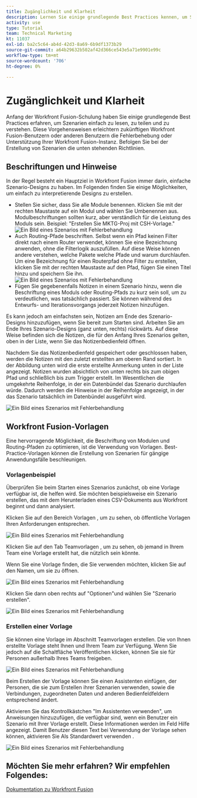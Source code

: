 ```yaml
---
title: Zugänglichkeit und Klarheit
description: Lernen Sie einige grundlegende Best Practices kennen, um Szenarien einfach zu lesen, freizugeben und zu verstehen.
activity: use
type: Tutorial
team: Technical Marketing
kt: 11037
exl-id: ba2c5c64-ab4d-42d3-8a69-6b9df1373b29
source-git-commit: a64b29632b502af42d366ce543e5a71e9901e99c
workflow-type: tm+mt
source-wordcount: '706'
ht-degree: 0%

---
```


# Zugänglichkeit und Klarheit

Anfang der Workfront Fusion-Schulung haben Sie einige grundlegende Best Practices erfahren, um Szenarien einfach zu lesen, zu teilen und zu verstehen. Diese Vorgehensweisen erleichtern zukünftigen Workfront Fusion-Benutzern oder anderen Benutzern die Fehlerbehebung oder Unterstützung Ihrer Workfront Fusion-Instanz. Befolgen Sie bei der Erstellung von Szenarien die unten stehenden Richtlinien.

## Beschriftungen und Hinweise

In der Regel besteht ein Hauptziel in Workfront Fusion immer darin, einfache Szenario-Designs zu haben. Im Folgenden finden Sie einige Möglichkeiten, um einfach zu interpretierende Designs zu erstellen.

* Stellen Sie sicher, dass Sie alle Module benennen. Klicken Sie mit der rechten Maustaste auf ein Modul und wählen Sie Umbenennen aus. Modulbeschriftungen sollten kurz, aber verständlich für die Leistung des Moduls sein. Beispiel: &quot;Erstellen Sie MKTG-Proj mit CSH-Vorlage.&quot;
   ![Ein Bild eines Szenarios mit Fehlerbehandlung](assets/design-optimization-and-testing-1.png)
* Auch Routing-Pfade beschriften. Selbst wenn ein Pfad keinen Filter direkt nach einem Router verwendet, können Sie eine Bezeichnung anwenden, ohne die Filterlogik auszufüllen. Auf diese Weise können andere verstehen, welche Pakete welche Pfade und warum durchlaufen. Um eine Bezeichnung für einen Routerpfad ohne Filter zu erstellen, klicken Sie mit der rechten Maustaste auf den Pfad, fügen Sie einen Titel hinzu und speichern Sie ihn.
   ![Ein Bild eines Szenarios mit Fehlerbehandlung](assets/design-optimization-and-testing-2.png)
* Fügen Sie gegebenenfalls Notizen in einem Szenario hinzu, wenn die Beschriftung eines Moduls oder Routing-Pfads zu kurz sein soll, um zu verdeutlichen, was tatsächlich passiert. Sie können während des Entwurfs- und Iterationsvorgangs jederzeit Notizen hinzufügen.

Es kann jedoch am einfachsten sein, Notizen am Ende des Szenario-Designs hinzuzufügen, wenn Sie bereit zum Starten sind. Arbeiten Sie am Ende Ihres Szenario-Designs (ganz unten, rechts) rückwärts. Auf diese Weise befinden sich die Notizen, die für den Anfang Ihres Szenarios gelten, oben in der Liste, wenn Sie das Notizenbedienfeld öffnen.

Nachdem Sie das Notizenbedienfeld gespeichert oder geschlossen haben, werden die Notizen mit den zuletzt erstellten am oberen Rand sortiert. In der Abbildung unten wird die erste erstellte Anmerkung unten in der Liste angezeigt. Notizen wurden absichtlich von unten rechts bis zum obigen Pfad und schließlich bis zum Trigger erstellt. Im Wesentlichen die umgekehrte Reihenfolge, in der ein Datenbündel das Szenario durchlaufen würde. Dadurch werden die Hinweise in der Reihenfolge angezeigt, in der das Szenario tatsächlich im Datenbündel ausgeführt wird.

![Ein Bild eines Szenarios mit Fehlerbehandlung](assets/design-optimization-and-testing-3.png)

## Workfront Fusion-Vorlagen

Eine hervorragende Möglichkeit, die Beschriftung von Modulen und Routing-Pfaden zu optimieren, ist die Verwendung von Vorlagen. Best-Practice-Vorlagen können die Erstellung von Szenarien für gängige Anwendungsfälle beschleunigen.

### Vorlagenbeispiel

Überprüfen Sie beim Starten eines Szenarios zunächst, ob eine Vorlage verfügbar ist, die helfen wird. Sie möchten beispielsweise ein Szenario erstellen, das mit dem Herunterladen eines CSV-Dokuments aus Workfront beginnt und dann analysiert.

Klicken Sie auf den Bereich Vorlagen , um zu sehen, ob öffentliche Vorlagen Ihren Anforderungen entsprechen.

![Ein Bild eines Szenarios mit Fehlerbehandlung](assets/design-optimization-and-testing-4.png)

Klicken Sie auf den Tab Teamvorlagen , um zu sehen, ob jemand in Ihrem Team eine Vorlage erstellt hat, die nützlich sein könnte.

Wenn Sie eine Vorlage finden, die Sie verwenden möchten, klicken Sie auf den Namen, um sie zu öffnen.

![Ein Bild eines Szenarios mit Fehlerbehandlung](assets/design-optimization-and-testing-5.png)

Klicken Sie dann oben rechts auf &quot;Optionen&quot;und wählen Sie &quot;Szenario erstellen&quot;.

![Ein Bild eines Szenarios mit Fehlerbehandlung](assets/design-optimization-and-testing-6.png)

### Erstellen einer Vorlage

Sie können eine Vorlage im Abschnitt Teamvorlagen erstellen. Die von Ihnen erstellte Vorlage steht Ihnen und Ihrem Team zur Verfügung. Wenn Sie jedoch auf die Schaltfläche Veröffentlichen klicken, können Sie sie für Personen außerhalb Ihres Teams freigeben.

![Ein Bild eines Szenarios mit Fehlerbehandlung](assets/design-optimization-and-testing-7.png)

Beim Erstellen der Vorlage können Sie einen Assistenten einfügen, der Personen, die sie zum Erstellen ihrer Szenarien verwenden, sowie die Verbindungen, zugeordneten Daten und anderen Bedienfeldfeldern entsprechend ändert.

Aktivieren Sie das Kontrollkästchen &quot;Im Assistenten verwenden&quot;, um Anweisungen hinzuzufügen, die verfügbar sind, wenn ein Benutzer ein Szenario mit Ihrer Vorlage erstellt. Diese Informationen werden im Feld Hilfe angezeigt. Damit Benutzer diesen Text bei Verwendung der Vorlage sehen können, aktivieren Sie Als Standardwert verwenden .

![Ein Bild eines Szenarios mit Fehlerbehandlung](assets/design-optimization-and-testing-8.png)

## Möchten Sie mehr erfahren? Wir empfehlen Folgendes:

[Dokumentation zu Workfront Fusion](https://experienceleague.adobe.com/docs/workfront/using/adobe-workfront-fusion/workfront-fusion-2.html?lang=en)
